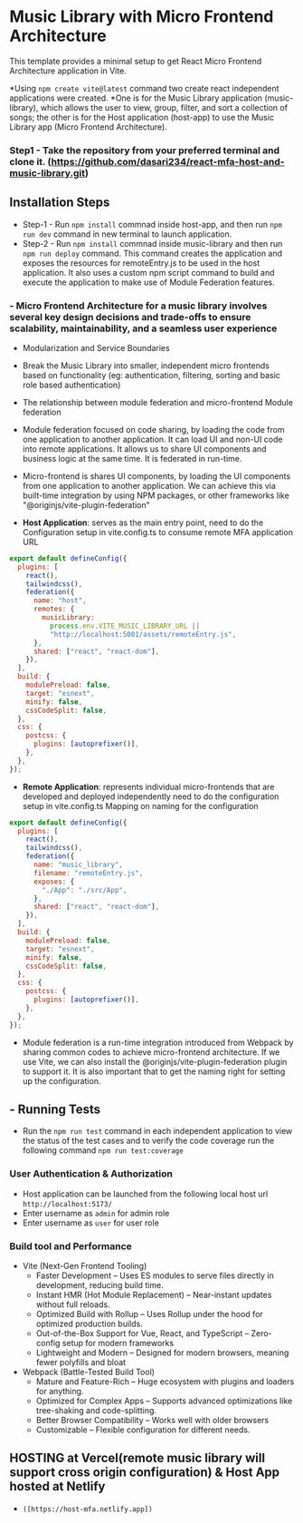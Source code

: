 # Music Library with Micro Frontend Architecture
This template provides a minimal setup to get React Micro Frontend Architecture application in Vite.

*Using ```npm create vite@latest``` command two create react independent applications were created.
*One is for the Music Library application (music-library), which allows the user to view, group, filter, and sort a collection of songs; the other is for the Host application (host-app) to use the Music Library app (Micro Frontend Architecture).

### Step1 - Take the repository from your preferred terminal and clone it. (https://github.com/dasari234/react-mfa-host-and-music-library.git)
## Installation Steps
- Step-1 - Run ```npm install``` commnad inside host-app, and then run ```npm run dev``` command in new terminal to launch application.
- Step-2 - Run ```npm install``` commnad inside music-library and then run ```npm run deploy``` command. This command creates the application and exposes the resources for remoteEntry.js to be used in the host application. It also uses a custom npm script command to build and execute the application to make use of Module Federation features.

### - Micro Frontend Architecture for a music library involves several key design decisions and trade-offs to ensure scalability, maintainability, and a seamless user experience
- Modularization and Service Boundaries
- Break the Music Library into smaller, independent micro frontends based on functionality (eg: authentication, filtering, sorting and basic role based authentication)
 - The relationship between module federation and micro-frontend Module federation

- Module federation focused on code sharing, by loading the code from one application to another application. It can load UI and non-UI code into remote applications. It allows us to share UI components and business logic at the same time. It is federated in run-time.

- Micro-frontend is shares UI components, by loading the UI components from one application to another application. We can achieve this via built-time integration by using NPM packages, or other frameworks like "@originjs/vite-plugin-federation"

- **Host Application**: serves as the main entry point, need to do the Configuration setup in vite.config.ts to consume remote MFA application URL
```js
export default defineConfig({
  plugins: [
    react(),
    tailwindcss(),
    federation({
      name: "host",
      remotes: {
        musicLibrary:
          process.env.VITE_MUSIC_LIBRARY_URL ||
          "http://localhost:5001/assets/remoteEntry.js",
      },
      shared: ["react", "react-dom"],
    }),
  ],
  build: {
    modulePreload: false,
    target: "esnext",
    minify: false,
    cssCodeSplit: false,
  },
  css: {
    postcss: {
      plugins: [autoprefixer()],
    },
  },
});
```

- **Remote Application**: represents individual micro-frontends that are developed and deployed independently need to do the configuration setup in vite.config.ts Mapping on naming for the configuration
```js
export default defineConfig({
  plugins: [
    react(),
    tailwindcss(),
    federation({
      name: "music_library",
      filename: "remoteEntry.js",
      exposes: {
        "./App": "./src/App",
      },
      shared: ["react", "react-dom"],
    }),
  ],
  build: {
    modulePreload: false,
    target: "esnext",
    minify: false,
    cssCodeSplit: false,
  },
  css: {
    postcss: {
      plugins: [autoprefixer()],
    },
  },
});
```

- Module federation is a run-time integration introduced from Webpack by sharing common codes to achieve micro-frontend architecture. If we use Vite, we can also install the @originjs/vite-plugin-federation plugin to support it. It is also important that to get the naming right for setting up the configuration.

## - Running Tests
- Run the ```npm run test``` command in each independent application to view the status of the test cases and to verify the code coverage run the following command ```npm run test:coverage```

### User Authentication & Authorization
- Host application can be launched from the following local host url ```http://localhost:5173/```
- Enter username as ```admin``` for admin role
- Enter username as ```user``` for user role

### Build tool and Performance
- Vite (Next-Gen Frontend Tooling)
    - Faster Development – Uses ES modules to serve files directly in development, reducing build time.
    - Instant HMR (Hot Module Replacement) – Near-instant updates without full reloads.
    - Optimized Build with Rollup – Uses Rollup under the hood for optimized production builds.
    - Out-of-the-Box Support for Vue, React, and TypeScript – Zero-config setup for modern frameworks
    - Lightweight and Modern – Designed for modern browsers, meaning fewer polyfills and bloat
- Webpack (Battle-Tested Build Tool)
    - Mature and Feature-Rich – Huge ecosystem with plugins and loaders for anything.
    - Optimized for Complex Apps – Supports advanced optimizations like tree-shaking and code-splitting.
    - Better Browser Compatibility – Works well with older browsers
    - Customizable – Flexible configuration for different needs.

## HOSTING at Vercel(remote music library will support cross origin configuration) & Host App hosted at Netlify
  - ```([https://host-mfa.netlify.app])```
